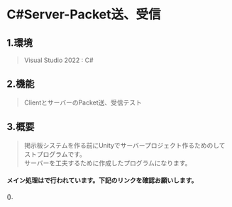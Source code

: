 # C#Server-Packet送、受信

## 1.環境
> Visual Studio 2022 : C#

## 2.機能
> ClientとサーバーのPacket送、受信テスト

## 3.概要
> 掲示板システムを作る前にUnityでサーバープロジェクト作るためのしてストプログラムです。<br>
> サーバーを工夫するために作成したプログラムになります。


#### **メイン処理はで行われています。下記のリンクを確認お願いします。** 
().

